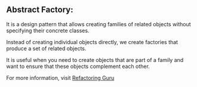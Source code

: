 ## Abstract Factory:

It is a design pattern that allows creating families of related objects without specifying their concrete classes.

Instead of creating individual objects directly, we create factories that produce a set of related objects.

It is useful when you need to create objects that are part of a family and want to ensure that these objects complement each other.

For more information, visit [Refactoring Guru](https://refactoring.guru/design-patterns/abstract-factory)
